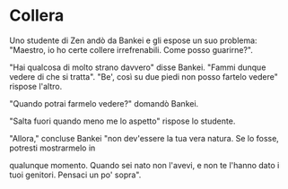 # Collera

Uno studente di Zen andò da Bankei e gli espose un suo problema: "Maestro, io ho certe collere irrefrenabili. Come posso guarirne?".

"Hai qualcosa di molto strano davvero" disse Bankei. "Fammi dunque vedere di che si tratta". "Be', così su due piedi non posso fartelo vedere" rispose l'altro.

"Quando potrai farmelo vedere?" domandò Bankei.

"Salta fuori quando meno me lo aspetto" rispose lo studente.

"Allora," concluse Bankei "non dev'essere la tua vera natura. Se lo fosse, potresti mostrarmelo in

qualunque momento. Quando sei nato non l'avevi, e non te l'hanno dato i tuoi genitori. Pensaci un po' sopra".